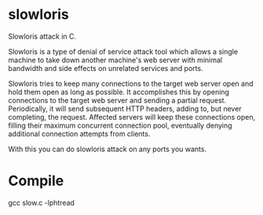 # slowloris
Slowloris attack in C.

Slowloris is a type of denial of service attack tool which allows a single machine to take down another machine's web server with minimal bandwidth and side effects on unrelated services and ports.

Slowloris tries to keep many connections to the target web server open and hold them open as long as possible. It accomplishes this by opening connections to the target web server and sending a partial request. Periodically, it will send subsequent HTTP headers, adding to, but never completing, the request. Affected servers will keep these connections open, filling their maximum concurrent connection pool, eventually denying additional connection attempts from clients.

With this you can do slowloris attack on any ports you wants.


# Compile
gcc slow.c -lphtread
